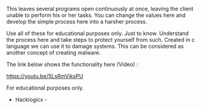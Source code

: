 This leaves several programs open continuously at once, leaving the client unable to perform his or her tasks. You can change the values here and develop the simple process here into a harsher process.

Use all of these for educational purposes only. Just to know. Understand the process here and take steps to protect yourself from such. Created in c language we can use it to damage systems. This can be considered as another concept of creating malware.

The link below shows the functionality here (Video) :

https://youtu.be/5LsRmViksPU


For educational purposes only.


- Hacklogicx <N4viya/>-
